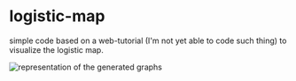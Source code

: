 # logistic-map
simple code based on a web-tutorial (I'm not yet able to code such thing) to visualize the logistic map.

![representation of the generated graphs](https://ipython-books.github.io/pages/chapter12_deterministic/01_bifurcation_files/01_bifurcation_30_0.png)
